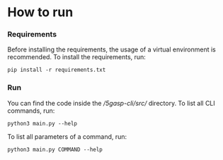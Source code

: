 # How to run

### Requirements

Before installing the requirements, the usage of a virtual environment is recommended.
To install the requirements, run:

    pip install -r requirements.txt

### Run

You can find the code inside the */5gasp-cli/src/* directory.
To list all CLI commands, run:

    python3 main.py --help

To list all parameters of a command, run:

    python3 main.py COMMAND --help
